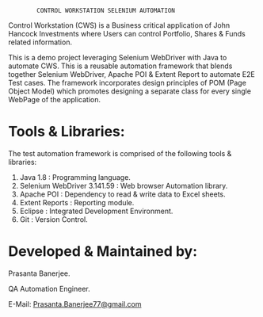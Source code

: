 
            CONTROL WORKSTATION SELENIUM AUTOMATION

Control Workstation (CWS) is a Business critical application of John Hancock Investments where Users can control Portfolio, Shares & Funds related information.

This is a demo project leveraging Selenium WebDriver with Java to automate CWS.
This is a reusable automation framework that blends together Selenium WebDriver, Apache POI & Extent Report to automate E2E Test cases.
The framework incorporates design principles of POM (Page Object Model) which promotes designing a separate class for every single WebPage of the application. 

Tools & Libraries:
====================
The test automation framework is comprised of the following tools & libraries:
1. Java 1.8 : Programming language.
2. Selenium WebDriver 3.141.59 : Web browser Automation library.
3. Apache POI : Dependency to read & write data to Excel sheets.
4. Extent Reports : Reporting module.
5. Eclipse : Integrated Development Environment.
6. Git : Version Control.

Developed & Maintained by:
============================
  Prasanta Banerjee.
  
  QA Automation Engineer.
  
  E-Mail: Prasanta.Banerjee77@gmail.com
